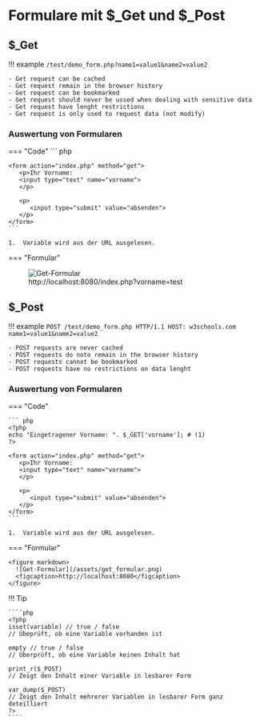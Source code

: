 # Formulare mit $_Get und $_Post

## $_Get

!!! example
    ``/test/demo_form.php?name1=value1&name2=value2``

    - Get request can be cached
    - Get request remain in the browser history
    - Get request can be bookmarked
    - Get request should never be ussed when dealing with sensitive data
    - Get request have lenght restrictions
    - Get request is only used to request data (not modify)

### Auswertung von Formularen

=== "Code"
    ``` php
    <?php
    echo "Eingetragener Vorname: ". $_GET['vorname']; # (1)
    ?>
    
    <form action="index.php" method="get">
       <p>Ihr Vorname: 
       <input type="text" name="vorname">
       </p>
    
       <p>
          <input type="submit" value="absenden">
       </p>
    </form>
    ```

    1.  Variable wird aus der URL ausgelesen.

=== "Formular"
    <figure markdown>
      ![Get-Formular](/assets/get_formular.png)
      <figcaption>http://localhost:8080/index.php?vorname=test</figcaption>
    </figure>

## $_Post

!!! example
    ````
    POST /test/demo_form.php HTTP/1.1
    HOST: w3schools.com
    name1=value1&name2=value2
    ````

    - POST requests are never cached
    - POST requests do noto remain in the browser history
    - POST requests cannot be bookmarked
    - POST requests have no restrictions on data lenght

### Auswertung von Formularen

=== "Code"

    ``` php
    <?php
    echo "Eingetragener Vorname: ". $_GET['vorname']; # (1)
    ?>
    
    <form action="index.php" method="get">
       <p>Ihr Vorname: 
       <input type="text" name="vorname">
       </p>
    
       <p>
          <input type="submit" value="absenden">
       </p>
    </form>
    ```

    1.  Variable wird aus der URL ausgelesen.

=== "Formular"

    <figure markdown>
      ![Get-Formular](/assets/get_formular.png)
      <figcaption>http://localhost:8080</figcaption>
    </figure>

!!! Tip

    ````php
    <?php
    isset(variable) // true / false
    // Übeprüft, ob eine Variable vorhanden ist

    empty // true / false
    // Überprüft, ob eine Variable keinen Inhalt hat

    print_r($_POST)
    // Zeigt den Inhalt einer Variable in lesbarer Form

    var_dump($_POST)
    // Zeigt den Inhalt mehrerer Variablen in lesbarer Form ganz deteilliert
    ?>
    ````    
